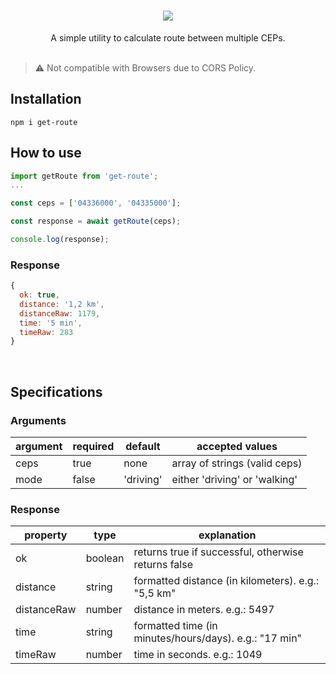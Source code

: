 <h1 align="center"><img src="https://user-images.githubusercontent.com/76014502/213812867-d5169761-aaa0-4105-8fe9-a171ba5bf4c3.png"/></h1>

<div align="center">A simple utility to calculate route between multiple CEPs.</div>

<br/>

> :warning: Not compatible with Browsers due to CORS Policy.

## Installation

    npm i get-route

## How to use

````javascript
import getRoute from 'get-route';
...

const ceps = ['04336000', '04335000'];

const response = await getRoute(ceps);

console.log(response);


````
### Response 
````javascript
{
  ok: true,
  distance: '1,2 km',
  distanceRaw: 1179,
  time: '5 min',
  timeRaw: 283
}
````
<br/>

## Specifications

### Arguments

| argument | required | default   |         accepted values       |
|----------|----------|-----------|-------------------------------|
| ceps     | true     | none      | array of strings (valid ceps) |
| mode     | false    | 'driving' | either 'driving' or 'walking' |


### Response

| property    | type    | explanation                                            |
|-------------|---------|--------------------------------------------------------|
| ok          | boolean | returns true if successful, otherwise returns false    |
| distance    | string  | formatted distance (in kilometers). e.g.: "5,5 km"     |
| distanceRaw | number  | distance in meters. e.g.: 5497                         |
| time        | string  | formatted time (in minutes/hours/days). e.g.: "17 min" |
| timeRaw     | number  | time in seconds. e.g.: 1049                            |
